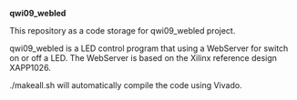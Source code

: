 **qwi09_webled**

This repository as a code storage for qwi09_webled project.

qwi09_webled is a LED control program that using a WebServer for switch on or off a LED. The WebServer is based on the Xilinx reference design XAPP1026. 

./makeall.sh will automatically compile the code using Vivado.
